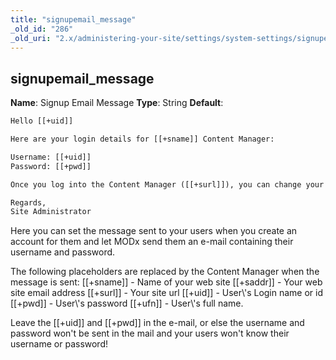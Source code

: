 ```yaml
---
title: "signupemail_message"
_old_id: "286"
_old_uri: "2.x/administering-your-site/settings/system-settings/signupemail_message"
---
```


## signupemail\_message

**Name**: Signup Email Message 
**Type**: String 
**Default**:

``` html 
Hello [[+uid]]

Here are your login details for [[+sname]] Content Manager:

Username: [[+uid]]
Password: [[+pwd]]

Once you log into the Content Manager ([[+surl]]), you can change your password.

Regards,
Site Administrator
```

Here you can set the message sent to your users when you create an account for them and let MODx send them an e-mail containing their username and password.

The following placeholders are replaced by the Content Manager when the message is sent: \[\[+sname\]\] - Name of your web site 
\[\[+saddr\]\] - Your web site email address 
\[\[+surl\]\] - Your site url 
\[\[+uid\]\] - User\\'s Login name or id 
\[\[+pwd\]\] - User\\'s password 
\[\[+ufn\]\] - User\\'s full name.


Leave the \[\[+uid\]\] and \[\[+pwd\]\] in the e-mail, or else the username and password won't be sent in the mail and your users won't know their username or password!